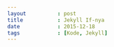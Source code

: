 ```yaml
---
layout          : post
title           : Jekyll If-nya
date            : 2015-12-18
tags            : [Kode, Jekyll]
---
```


<script src="https://gist.github.com/nadymain/83b5ce3d9563092ca8c3.js"></script>